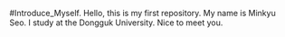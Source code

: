 #Introduce_Myself.
Hello, this is my first repository.
My name is Minkyu Seo. I study at the Dongguk University. Nice to meet you.
